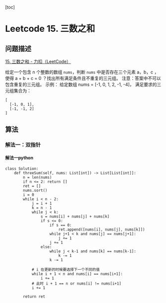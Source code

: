 [toc]

# Leetcode 15. 三数之和

## 问题描述

[15. 三数之和 - 力扣（LeetCode）](https://leetcode-cn.com/problems/3sum/)

给定一个包含 n 个整数的数组 `nums`，判断 `nums` 中是否存在三个元素 a，b，c ，使得 a + b + c = 0 ？找出所有满足条件且不重复的三元组。
注意：答案中不可以包含重复的三元组。
示例：
给定数组 nums = [-1, 0, 1, 2, -1, -4]，
满足要求的三元组集合为：

```
[
  [-1, 0, 1],
  [-1, -1, 2]
]
```

## 算法

### 解法一：双指针

#### 解法一python

```
class Solution:
    def threeSum(self, nums: List[int]) -> List[List[int]]:
        n = len(nums)
        if n <= 2: return []
        ret = []
        nums.sort()
        i = 0
        while i < n - 2:
            j = i + 1
            k = n - 1
            while j < k:
                s = nums[i] + nums[j] + nums[k]
                if s <= 0:
                    if s == 0:
                        ret.append([nums[i], nums[j], nums[k]])
                    while j+1 < k and nums[j] == nums[j+1]:
                        j += 1
                    j += 1
                else:
                    while j < k-1 and nums[k] == nums[k-1]:
                        k -= 1
                    k -= 1

            # i 在更新的时候要选择下一个不同的值
            while i + 1 < n and nums[i] == nums[i+1]:
                i += 1
            # 此时 i + 1 == n or nums[i] != nums[i+1]
            i += 1
            
        return ret
```
